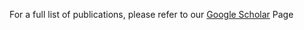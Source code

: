 
For a full list of publications, please refer to our [Google Scholar](https://scholar.google.com/citations?user=4me5CtoAAAAJ&hl=en) Page